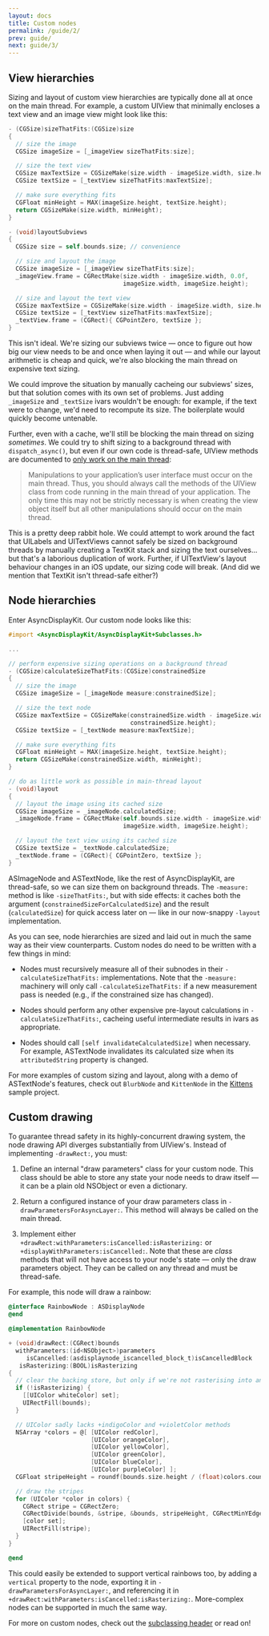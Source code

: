 ```yaml
---
layout: docs
title: Custom nodes
permalink: /guide/2/
prev: guide/
next: guide/3/
---
```


## View hierarchies

Sizing and layout of custom view hierarchies are typically done all at once on
the main thread.  For example, a custom UIView that minimally encloses a text
view and an image view might look like this:

```objective-c
- (CGSize)sizeThatFits:(CGSize)size
{
  // size the image
  CGSize imageSize = [_imageView sizeThatFits:size];

  // size the text view
  CGSize maxTextSize = CGSizeMake(size.width - imageSize.width, size.height);
  CGSize textSize = [_textView sizeThatFits:maxTextSize];

  // make sure everything fits
  CGFloat minHeight = MAX(imageSize.height, textSize.height);
  return CGSizeMake(size.width, minHeight);
}

- (void)layoutSubviews
{
  CGSize size = self.bounds.size; // convenience

  // size and layout the image
  CGSize imageSize = [_imageView sizeThatFits:size];
  _imageView.frame = CGRectMake(size.width - imageSize.width, 0.0f,
                                imageSize.width, imageSize.height);

  // size and layout the text view
  CGSize maxTextSize = CGSizeMake(size.width - imageSize.width, size.height);
  CGSize textSize = [_textView sizeThatFits:maxTextSize];
  _textView.frame = (CGRect){ CGPointZero, textSize };
}
```

This isn't ideal.  We're sizing our subviews twice &mdash; once to figure out
how big our view needs to be and once when laying it out &mdash; and while our
layout arithmetic is cheap and quick, we're also blocking the main thread on
expensive text sizing.

We could improve the situation by manually cacheing our subviews' sizes, but
that solution comes with its own set of problems.  Just adding `_imageSize` and
`_textSize` ivars wouldn't be enough:  for example, if the text were to change,
we'd need to recompute its size.  The boilerplate would quickly become
untenable.

Further, even with a cache, we'll still be blocking the main thread on sizing
*sometimes*.  We could try to shift sizing to a background thread with
`dispatch_async()`, but even if our own code is thread-safe, UIView methods are
documented to [only work on the main
thread](https://developer.apple.com/library/ios/documentation/UIKit/Reference/UIView_Class/index.html):

> Manipulations to your application’s user interface must occur on the main
> thread. Thus, you should always call the methods of the UIView class from
> code running in the main thread of your application. The only time this may
> not be strictly necessary is when creating the view object itself but all
> other manipulations should occur on the main thread.

This is a pretty deep rabbit hole.  We could attempt to work around the fact
that UILabels and UITextViews cannot safely be sized on background threads by
manually creating a TextKit stack and sizing the text ourselves... but that's a
laborious duplication of work.  Further, if UITextView's layout behaviour
changes in an iOS update, our sizing code will break.  (And did we mention that
TextKit isn't thread-safe either?)

## Node hierarchies

Enter AsyncDisplayKit.  Our custom node looks like this:

```objective-c
#import <AsyncDisplayKit/AsyncDisplayKit+Subclasses.h>

...

// perform expensive sizing operations on a background thread
- (CGSize)calculateSizeThatFits:(CGSize)constrainedSize
{
  // size the image
  CGSize imageSize = [_imageNode measure:constrainedSize];

  // size the text node
  CGSize maxTextSize = CGSizeMake(constrainedSize.width - imageSize.width,
                                  constrainedSize.height);
  CGSize textSize = [_textNode measure:maxTextSize];

  // make sure everything fits
  CGFloat minHeight = MAX(imageSize.height, textSize.height);
  return CGSizeMake(constrainedSize.width, minHeight);
}

// do as little work as possible in main-thread layout
- (void)layout
{
  // layout the image using its cached size
  CGSize imageSize = _imageNode.calculatedSize;
  _imageNode.frame = CGRectMake(self.bounds.size.width - imageSize.width, 0.0f,
                                imageSize.width, imageSize.height);

  // layout the text view using its cached size
  CGSize textSize = _textNode.calculatedSize;
  _textNode.frame = (CGRect){ CGPointZero, textSize };
}
```

ASImageNode and ASTextNode, like the rest of AsyncDisplayKit, are thread-safe,
so we can size them on background threads.  The `-measure:` method is like
`-sizeThatFits:`, but with side effects:  it caches both the argument
(`constrainedSizeForCalculatedSize`) and the result (`calculatedSize`) for
quick access later on &mdash; like in our now-snappy `-layout` implementation.

As you can see, node hierarchies are sized and laid out in much the same way as
their view counterparts.  Custom nodes do need to be written with a few things
in mind:

*  Nodes must recursively measure all of their subnodes in their
   `-calculateSizeThatFits:` implementations.  Note that the `-measure:`
   machinery will only call `-calculateSizeThatFits:` if a new measurement pass
   is needed (e.g., if the constrained size has changed).

*  Nodes should perform any other expensive pre-layout calculations in
   `-calculateSizeThatFits:`, cacheing useful intermediate results in ivars as
   appropriate.

*  Nodes should call `[self invalidateCalculatedSize]` when necessary.  For
   example, ASTextNode invalidates its calculated size when its
   `attributedString` property is changed.

For more examples of custom sizing and layout, along with a demo of
ASTextNode's features, check out `BlurbNode` and `KittenNode` in the
[Kittens](https://github.com/facebook/AsyncDisplayKit/tree/master/examples/Kittens)
sample project.

## Custom drawing

To guarantee thread safety in its highly-concurrent drawing system, the node
drawing API diverges substantially from UIView's.  Instead of implementing
`-drawRect:`, you must:

1.  Define an internal "draw parameters" class for your custom node.  This
    class should be able to store any state your node needs to draw itself
    &mdash; it can be a plain old NSObject or even a dictionary.

2.  Return a configured instance of your draw parameters class in
    `-drawParametersForAsyncLayer:`.  This method will always be called on the
    main thread.

3.  Implement either `+drawRect:withParameters:isCancelled:isRasterizing:` or
    `+displayWithParameters:isCancelled:`.  Note that these are *class* methods
    that will not have access to your node's state &mdash; only the draw
    parameters object.  They can be called on any thread and must be
    thread-safe.

For example, this node will draw a rainbow:

```objective-c
@interface RainbowNode : ASDisplayNode
@end

@implementation RainbowNode

+ (void)drawRect:(CGRect)bounds
  withParameters:(id<NSObject>)parameters
     isCancelled:(asdisplaynode_iscancelled_block_t)isCancelledBlock
   isRasterizing:(BOOL)isRasterizing
{
  // clear the backing store, but only if we're not rasterising into another layer
  if (!isRasterizing) {
    [[UIColor whiteColor] set];
    UIRectFill(bounds);
  }

  // UIColor sadly lacks +indigoColor and +violetColor methods
  NSArray *colors = @[ [UIColor redColor],
                       [UIColor orangeColor],
                       [UIColor yellowColor],
                       [UIColor greenColor],
                       [UIColor blueColor],
                       [UIColor purpleColor] ];
  CGFloat stripeHeight = roundf(bounds.size.height / (float)colors.count);

  // draw the stripes
  for (UIColor *color in colors) {
    CGRect stripe = CGRectZero;
    CGRectDivide(bounds, &stripe, &bounds, stripeHeight, CGRectMinYEdge);
    [color set];
    UIRectFill(stripe);
  }
}

@end
```

This could easily be extended to support vertical rainbows too, by adding a
`vertical` property to the node, exporting it in
`-drawParametersForAsyncLayer:`, and referencing it in
`+drawRect:withParameters:isCancelled:isRasterizing:`. More-complex nodes can
be supported in much the same way.

For more on custom nodes, check out the [subclassing
header](https://github.com/facebook/AsyncDisplayKit/blob/master/AsyncDisplayKit/ASDisplayNode%2BSubclasses.h)
or read on!
